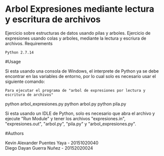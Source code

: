 # Arbol Expresiones mediante lectura y escritura de archivos

Ejercicio sobre estructuras de datos usando pilas y arboles. Ejercicio de expresiones usando colas y arboles, mediante la lectura y escriura de archivos. 
Requirements

    Python 2.7.14

#Usage

Si esta usando una consola de Windows, el interprete de Python ya se debe encontrar en las variables de entorno, por lo cual solo es necesario usar el siguiente comando:

    Para ejecutar el programa de "arbol de expresiones por lectura y escritura de archivos"

python arbol_expresiones.py
python arbol.py
python pila.py

Si esta usando un IDLE de Python, solo es necesario que abra el archivo y ejecute "Run Module" y tener los archivos "expresiones.in", "expresiones.out", "arbol.py", "pila.py" y "arbol_expresiones.py".

#Authors

Kevin Alexander Puentes Yaya - 20151020040  
Diego Dayan Guerra Nuñez - 20152020024
